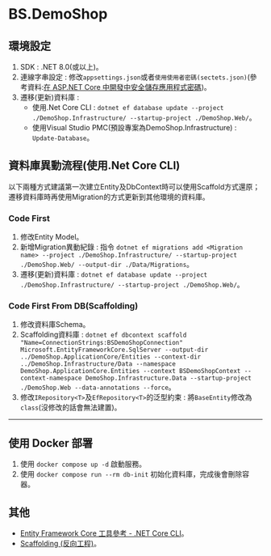 # BS.DemoShop
## 環境設定
1. SDK : .NET 8.0(或以上)。
2. 連線字串設定 : 修改`appsettings.json`或者`使用使用者密碼(sectets.json)`(參考資料:[在 ASP.NET Core 中開發中安全儲存應用程式密碼](https://learn.microsoft.com/zh-tw/aspnet/core/security/app-secrets?view=aspnetcore-7.0&tabs=windows))。
3. 遷移(更新)資料庫 : 
	- 使用.Net Core CLI : `dotnet ef database update --project ./DemoShop.Infrastructure/ --startup-project ./DemoShop.Web/`。
	- 使用Visual Studio PMC(預設專案為DemoShop.Infrastructure) : `Update-Database`。

## 資料庫異動流程(使用.Net Core CLI)
以下兩種方式建議第一次建立Entity及DbContext時可以使用Scaffold方式還原；遷移資料庫時再使用Migration的方式更新到其他環境的資料庫。

### Code First
1. 修改Entity Model。
2. 新增Migration異動紀錄 : 指令 `dotnet ef migrations add <Migration name> --project ./DemoShop.Infrastructure/ --startup-project ./DemoShop.Web/ --output-dir ./Data/Migrations`。
3. 遷移(更新)資料庫 : `dotnet ef database update --project ./DemoShop.Infrastructure/ --startup-project ./DemoShop.Web/`。

### Code First From DB(Scaffolding)
1. 修改資料庫Schema。
2. Scaffolding資料庫 : `dotnet ef dbcontext scaffold "Name=ConnectionStrings:BSDemoShopConnection" Microsoft.EntityFrameworkCore.SqlServer --output-dir ../DemoShop.ApplicationCore/Entities --context-dir ../DemoShop.Infrastructure/Data --namespace DemoShop.ApplicationCore.Entities --context BSDemoShopContext --context-namespace DemoShop.Infrastructure.Data --startup-project ./DemoShop.Web --data-annotations --force`。
3. 修改`IRepository<T>`及`EfRepository<T>`的泛型約束 : 將`BaseEntity`修改為`class`(沒修改的話會無法建置)。

---
## 使用 Docker 部署
1. 使用 `docker compose up -d` 啟動服務。
2. 使用 `docker compose run --rm db-init` 初始化資料庫，完成後會刪除容器。

## 其他
- [Entity Framework Core 工具參考 - .NET Core CLI](https://learn.microsoft.com/zh-tw/ef/core/cli/dotnet)。
- [Scaffolding (反向工程)](https://learn.microsoft.com/zh-tw/ef/core/managing-schemas/scaffolding/?tabs=dotnet-core-cli)。